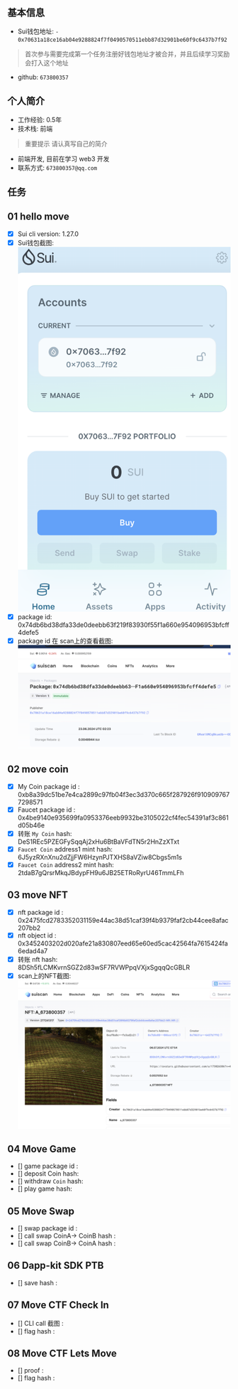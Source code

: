 ## 基本信息
- Sui钱包地址: `- 0x70631a18ce16ab04e9288824f7f0490570511ebb87d32901be60f9c6437b7f92`
> 首次参与需要完成第一个任务注册好钱包地址才被合并，并且后续学习奖励会打入这个地址
- github: `673800357`

## 个人简介
- 工作经验: 0.5年
- 技术栈: 前端
> 重要提示 请认真写自己的简介
- 前端开发, 目前在学习 web3 开发
- 联系方式: `673800357@qq.com`

## 任务

##   01 hello move  
- [x] Sui cli version: 1.27.0
- [x] Sui钱包截图: ![Sui钱包截图](./images/sui.png)
- [x] package id: 0x74db6bd38dfa33de0deebb63f219f83930f55f1a660e954096953bfcff4defe5
- [x] package id 在 scan上的查看截图:![Scan截图](./images/sui_scan.png)

##   02 move coin
- [x] My Coin package id : 0xb8a39dc51be7e4ca2899c97fb04f3ec3d370c665f287926f9109097677298571
- [x] Faucet package id : 0x4be9140e935699fa0953376eeb9932be3105022cf4fec54391af3c861d05b46e
- [x] 转账 `My Coin` hash: DeS1REc5PZEGFySqqAj2xHu6BtBaVFdTN5r2HnZzXTxt
- [x] `Faucet Coin` address1 mint hash: 6J5yzRXnXnu2dZjjFW6HzynPJTXHS8aVZiw8Cbgs5m1s
- [x] `Faucet Coin` address2 mint hash: 2tdaB7gQrsrMkqJBdypFH9u6JB25ETRoRyrU46TmmLFh

##   03 move NFT
- [x] nft package id : 0x2475fcd2783352031159e44ac38d51caf39f4b9379faf2cb44cee8afac207bb2
- [x] nft object id : 0x3452403202d020afe21a830807eed65e60ed5cac42564fa7615424fa6edad4a7
- [x] 转账 nft  hash: 8DSh5fLCMKvrnSGZ2d83wSF7RVWPpqVXjxSgqqQcGBLR
- [x] scan上的NFT截图: ![Scan截图](./images/task3.png)

##   04 Move Game
- [] game package id :
- [] deposit Coin hash:
- [] withdraw `Coin` hash:
- [] play game hash:

##   05 Move Swap
- [] swap package id :
- [] call swap CoinA-> CoinB  hash :
- [] call swap CoinB-> CoinA  hash :

##   06 Dapp-kit SDK PTB
- [] save hash :

##   07 Move CTF Check In
- [] CLI call 截图 : 
- [] flag hash : 

##   08 Move CTF Lets Move
- [] proof : 
- [] flag hash : 
